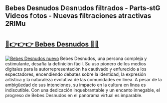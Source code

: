 ## Bebes Desnudos D𝚎sn𝚞dos filtr𝚊dos - Parts-stG Vid𝚎os f𝚘tos - N𝚞evas filtr𝚊ciones atr𝚊ctivas 2RlMu

# <h2><a href="http://mbafo71.tromn.icu/?c=Bebes+Desnudos">🔗👉👉👉 Bebes Desnudos 🔗🔗</a></h2>

[![Bebes Desnudos nuevo](https://i.imgur.com/pEAQMta.gif)](http://mbafo71.tromn.icu/?c=Bebes+Desnudos)
Bebes Desnudos, una persona compleja y estimulante, desafía la definición fácil. Su uso pionero de los medios digitales para la autorrepresentación ha cautivado y enfurecido a los espectadores, encendiendo debates sobre la identidad, la expresión artística y la naturaleza evolutiva de las comunidades en línea. A pesar de la ambigüedad de sus intenciones, su impacto en la cultura en línea es indiscutible. Con una dedicación inquebrantable y un encanto innegable, el progreso de Bebes Desnudos en el panorama virtual es imparable.
